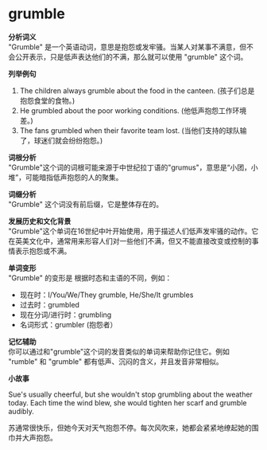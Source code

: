 # grumble

**分析词义**  
"Grumble" 是一个英语动词，意思是抱怨或发牢骚。当某人对某事不满意，但不会公开表示，只是低声表达他们的不满，那么就可以使用 "grumble" 这个词。

  

**列举例句**

  

1.  The children always grumble about the food in the canteen. (孩子们总是抱怨食堂的食物。)
2.  He grumbled about the poor working conditions. (他低声抱怨工作环境差。)
3.  The fans grumbled when their favorite team lost. (当他们支持的球队输了，球迷们就会纷纷抱怨。)

  

**词根分析**  
"Grumble"这个词的词根可能来源于中世纪拉丁语的"grumus"，意思是“小团，小堆”，可能暗指低声抱怨的人的聚集。

  

**词缀分析**  
"Grumble" 这个词没有前后缀，它是整体存在的。

  

**发展历史和文化背景**  
"Grumble"这个单词在16世纪中叶开始使用，用于描述人们低声发牢骚的动作。它在英美文化中，通常用来形容人们对一些他们不满，但又不能直接改变或控制的事情表示抱怨或不满。

  

**单词变形**  
"Grumble" 的变形是 根据时态和主语的不同，例如：

  

*   现在时：I/You/We/They grumble, He/She/It grumbles
*   过去时：grumbled
*   现在分词/进行时：grumbling
*   名词形式：grumbler (抱怨者）

  

**记忆辅助**  
你可以通过和"grumble"这个词的发音类似的单词来帮助你记住它。例如 "rumble" 和 "grumble" 都有低声、沉闷的含义，并且发音非常相似。

  

**小故事**

  

Sue's usually cheerful, but she wouldn't stop grumbling about the weather today. Each time the wind blew, she would tighten her scarf and grumble audibly.

  

苏通常很快乐，但她今天对天气抱怨不停。每次风吹来，她都会紧紧地缭起她的围巾并大声抱怨。
